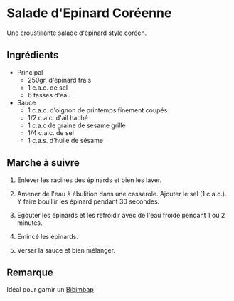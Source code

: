 Salade d'Epinard Coréenne
=========================

Une croustillante salade d'épinard style coréen.

Ingrédients
-----------

- Principal
  * 250gr. d'épinard frais
  * 1 c.a.c. de sel
  * 6 tasses d'eau
- Sauce
  * 1 c.a.c. d'oignon de printemps finement coupés
  * 1/2 c.a.c. d'ail haché
  * 1 c.a.c de graine de sésame grillé
  * 1/4 c.a.c. de sel
  * 1 c.a.s. d'huile de sésame

Marche à suivre
---------------

1. Enlever les racines des épinards et bien les laver.

2. Amener de l'eau à ébulition dans une casserole. Ajouter
le sel (1 c.a.c.). Y faire bouillir les épinard pendant 30 secondes.

3. Egouter les épinards et les refroidir avec de l'eau froide pendant 1 ou 2 minutes. 

4. Emincé les épinards.

5. Verser la sauce et bien mélanger.

Remarque
--------

Idéal pour garnir un [Bibimbap](/bibimbap.md)
